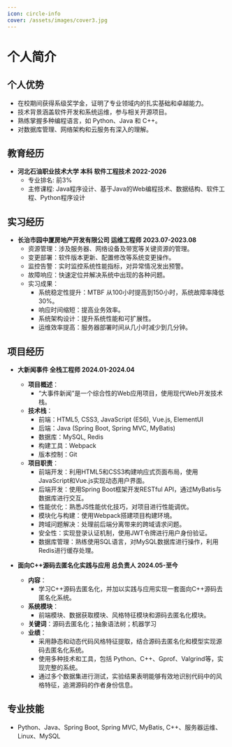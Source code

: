 ```yaml
---
icon: circle-info
cover: /assets/images/cover3.jpg
---
```


# 个人简介

## 个人优势
- 在校期间获得系级奖学金，证明了专业领域内的扎实基础和卓越能力。
- 技术背景涵盖软件开发和系统运维，参与相关开源项目。
- 熟练掌握多种编程语言，如 Python、Java 和 C++。
- 对数据库管理、网络架构和云服务有深入的理解。

## 教育经历
- **河北石油职业技术大学 本科 软件工程技术 2022-2026**
  - 专业排名: 前3%
  - 主修课程: Java程序设计、基于Java的Web编程技术、数据结构、软件工程、Python程序设计

## 实习经历
- **长治市园中厦房地产开发有限公司 运维工程师 2023.07-2023.08**
  - 资源管理：涉及服务器、网络设备及带宽等关键资源的管理。
  - 变更部署：软件版本更新、配置修改等系统变更操作。
  - 监控告警：实时监控系统性能指标，对异常情况发出预警。
  - 故障响应：快速定位并解决系统中出现的各种问题。
  - 实习成果：
    - 系统稳定性提升：MTBF 从100小时提高到150小时，系统故障率降低30%。
    - 响应时间缩短：提高业务效率。
    - 系统架构设计：提升系统性能和可扩展性。
    - 运维效率提高：服务器部署时间从几小时减少到几分钟。

## 项目经历
- **大新闻事件 全栈工程师 2024.01-2024.04**
  - **项目概述**：
    - “大事件新闻”是一个综合性的Web应用项目，使用现代Web开发技术栈。
  - **技术栈**：
    - 前端：HTML5, CSS3, JavaScript (ES6), Vue.js, ElementUI
    - 后端：Java (Spring Boot, Spring MVC, MyBatis)
    - 数据库：MySQL, Redis
    - 构建工具：Webpack
    - 版本控制：Git
  - **项目职责**：
    - 前端开发：利用HTML5和CSS3构建响应式页面布局，使用JavaScript和Vue.js实现动态用户界面。
    - 后端开发：使用Spring Boot框架开发RESTful API，通过MyBatis与数据库进行交互。
    - 性能优化：熟悉JS性能优化技巧，对项目进行性能调优。
    - 模块化与构建：使用Webpack搭建项目构建环境。
    - 跨域问题解决：处理前后端分离带来的跨域请求问题。
    - 安全性：实现登录认证机制，使用JWT令牌进行用户身份验证。
    - 数据库管理：熟练使用SQL语言，对MySQL数据库进行操作，利用Redis进行缓存处理。

- **面向C++源码去匿名化实践与应用 总负责人 2024.05-至今**
  - **内容**：
    - 学习C++源码去匿名化，并加以实践与应用实现一套面向C++源码去匿名化系统。
  - **系统模块**：
    - 前端模块、数据获取模块、风格特征模块和源码去匿名化模块。
  - **关键词**：源码去匿名化；抽象语法树；机器学习
  - **业绩**：
    - 采用静态和动态代码风格特征提取，结合源码去匿名化和模型实现源码去匿名化系统。
    - 使用多种技术和工具，包括 Python、C++、Gprof、Valgrind等，实现完整的系统。
    - 通过多个数据集进行测试，实验结果表明能够有效地识别代码中的风格特征，追溯源码的作者身份信息。

## 专业技能
- Python、Java、Spring Boot, Spring MVC, MyBatis, C++、服务器运维、Linux、MySQL
